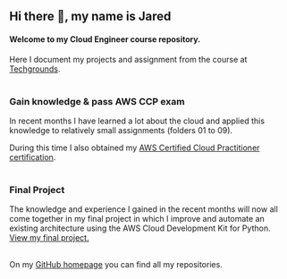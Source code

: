 ## Hi there 👋, my name is Jared
#### Welcome to my Cloud Engineer course repository. 
Here I document my projects and assignment from the course at [Techgrounds](https://techgrounds.nl/).  
<br>

### Gain knowledge & pass AWS CCP exam
In recent months I have learned a lot about the cloud and applied this knowledge to relatively small assignments (folders 01 to 09).

During this time I also obtained my [AWS Certified Cloud Practitioner certification](/07-08_I-passed-my-AWS-CCP-exam/).  
<br>

### Final Project
The knowledge and experience I gained in the recent months will now all come together in my final project in which I improve and automate an existing architecture using the AWS Cloud Development Kit for Python.  
[View my final project.](/10_Final-Project/)  
<br>

On my [GitHub homepage](https://github.com/JarBanf) you can find all my repositories.